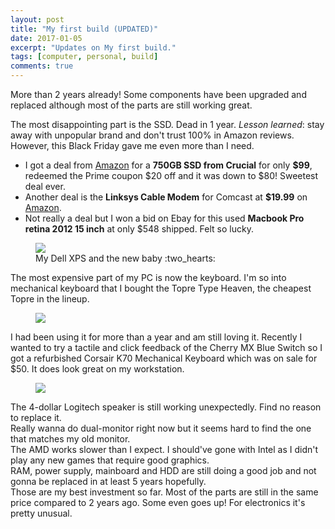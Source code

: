 ```yaml
---
layout: post
title: "My first build (UPDATED)"
date: 2017-01-05
excerpt: "Updates on My first build."
tags: [computer, personal, build]
comments: true
---
```


More than 2 years already! Some components have been upgraded and replaced although most of the parts are still working great. 

The most disappointing part is the SSD. Dead in 1 year. *Lesson learned*: stay away with unpopular brand and don't trust 100% in Amazon reviews. However, this Black Friday gave me even more than I need.  
- I got a deal from [Amazon](https://www.amazon.com/gp/product/B01DUNLMUU/ref=oh_aui_detailpage_o05_s00?ie=UTF8&psc=1) for a **750GB SSD from Crucial** for only **$99**, redeemed the Prime coupon $20 off and it was down to $80! Sweetest deal ever.  
- Another deal is the **Linksys Cable Modem** for Comcast at **$19.99** on [Amazon](https://www.amazon.com/gp/product/B006IJHK96/ref=oh_aui_detailpage_o07_s00?ie=UTF8&psc=1).  
- Not really a deal but I won a bid on Ebay for this used **Macbook Pro retina 2012 15 inch** at only $548 shipped. Felt so lucky.  

 <figure>
<img src="https://lh3.googleusercontent.com/RBoBNH5YJK8tqXLXQISUvMvj7FtjDw1Fh7a7wuRrEKwMf3xegFJSPWhgPL7bMp3xabMH24smlqrtlGKUI-O2hB2TC9fezjhVKfMQro0_clHVkY-rTYxlTphYriqYd8hSwfZwVsxvAzt1vju6Fg4yME9Cg_OX_JTJv86O7Wrozw0NaihCFtql-12WePa5hKTx-nmhVsH0tDtxX2ubXoaVCpCvEwZJ8aQleDpcWVR8rkUyHYAJ3VxcWSeA6Us8JMkmSOq0xU1Ngr8bt83PMDgW4tb4od39la1buiKLyzanbXRjMc6YU9Tp0ppNz9GM61jd8BV-gLid7a1XqiDyEc0s_L3a3RMJG0QwdY9bs8L3EDK4XDoc-krXW-MPYjof0HvEEAnOyR09ORq_7OJYMHV-yYiGsIFt44LWCMfmBLx38fwoioUdRHOxZhseYtu9OHMK_hWMNPiwt0ZIskfWRcOZPIFFl6Xrgx5fBIZYLH1Ve0mIqt9og1HJe52cJSUd-n9zQKItzG-Xi_ZrR2Y9xUr-Qc9gvc5Mbjj6c6so30QGs-NRKM-oTLXQVRwW9KA94OSiJYGFVrxaEhfHgkLpMPB1W4clYEKFsQI_osFyCsEBdI3qfaEWhNZ51Q0eCpBnkFoYcad_X4m2F_MmZwzIcuyXcibhYHTOlhjS-Gr69CvNVcY=w2176-h1632-no">
<figcaption>My Dell XPS and the new baby :two_hearts: </figcaption>
</figure>


The most expensive part of my PC is now the keyboard. I'm so into mechanical keyboard that I bought the Topre Type Heaven, the cheapest Topre in the lineup. 

 <figure>
<img src="https://lh3.googleusercontent.com/arOdpEXVZxOJV5BEpDtr2Pq3hAGEp_xGxQbV13XrxFqAfEKuGkePZZHKfWsa6aCiAfJHmfalqQyjnnA6aHcxhP4sB877EWcJwsunZMxX9zYl8cYr5dKhGkxfpmQMdYbgDcIew62aMgQb_bX2YvN6x04Wk7KT-sIpt7B2UErrfrbaVaXXaPf7dzZS_9h3yLg0vJxYtLx1JfE8MyEl8Xi6n73tvtRQ1QZlY01YgwzH7-HfXtkU8I8tvfaF0EZ5EnU7iEzNPSNN-YBerofvpvzt_KmEHH-9qGBjQDUp85LgdPF9FH-RM2KlVrnqZ4KF0xZyHOaZ3qiePmlm72ssJ3V6En21wfRzyIwK7uVasS5vuW6vLcrrPHGXeG9e60um975n-RRJbpTQnR2Sj9WjJn03kcJew7rGYafnkW73y1vrnW0Jd0hWFMG1qNPXriz56Gi93F0UKBvt3a0O5ULMEVi8GOxy3LT4CNqKtomUgyGU2O9YvqrZgFp8SUZV9RWQHrkbBYmOtoDKWOqOU2mXHb46V4sGdC-4-S1IbkFkL0MZH1_2ZOVYphkdGPe_KDz0HhSGXc3MBKTp_KNSrKIKutzlOFcAvo-lhBNl8dSENT35ppy-2ag9tL32aRLJ6DEB8GVCBiflYqKHCadh36WIdqmHzPClvnJaPVD0sJUfWS4aFLw=w2176-h1632-no">
</figure>

I had been using it for more than a year and am still loving it. Recently I wanted to try a tactile and click feedback of the Cherry MX Blue Switch so I got a refurbished Corsair K70 Mechanical Keyboard which was on sale for $50. It does look great on my workstation.

 <figure>
<img src="https://lh3.googleusercontent.com/AJJuMmjF2Bd4NO3Ciq6TpoCjD8qhM1gJuWqp4Pmicg0_8A2Q_tXT6ns3YXFpPox_tzBtzOjPEjb0Odx8cfidvg_ukbSUfrgCWhdWum9HX91VWSsmSo56M9A6j800j2BiLO-ovtTj61jrMKBClZBFhuTCn1AclJxZUHkC9Cbk2-O9l4B9WhC6Byxlws4PC2bPjNnTWYqUaX3oVcEEOjUP3cbix-1A1Lo3SzqNwy4e1Dz8-hy7yDi0z82kmRegXYWLhQ4w9IX8fRLxndUwGjCLgQfQnfScSULCGzmYlRKrFE2bnql-xDuZqnNP6X3Bx3YCPTjfN6ELUOPC2Jyf7HVFf7xoBtdb0R_RsNCDc5pJjBGLSJ-ka8aTnvCTrTkMQ5DUpTs50s5E7-oq9AA11hVTo7FTiImTTXcn4aldIttjkI1ZLux89fOF6ORlwT_xoDechhjTkMnFyuCArvukSh3NGWLzFxDJQweCozqoTL0VBB4dBnv61rFFUNWdS_qc-8xPLAyQcO4hEe6fa8Gp-Ign53Ite46VUkN_OdeIBdNRrHoyrwF7wkdcAxppLNFDxDW7pBFJV2tZTYC5ffSbKuR8bmC27vQ4eCvHxoYJMHik9csoOCqaIviSCOupDVhlwgTd_yYGemAsBjqTYMR4G6BAnk3uw-LhFRCj-zXYEAGe-90=w2176-h1632-no">
</figure>

The 4-dollar Logitech speaker is still working unexpectedly. Find no reason to replace it.  
Really wanna do dual-monitor right now but it seems hard to find the one that matches my old monitor.  
The AMD works slower than I expect. I should've gone with Intel as I didn't play any new games that require good graphics.  
RAM, power supply, mainboard and HDD are still doing a good job and not gonna be replaced in at least 5 years hopefully.  
Those are my best investment so far. Most of the parts are still in the same price compared to 2 years ago. Some even goes up! For electronics it's pretty unusual.
